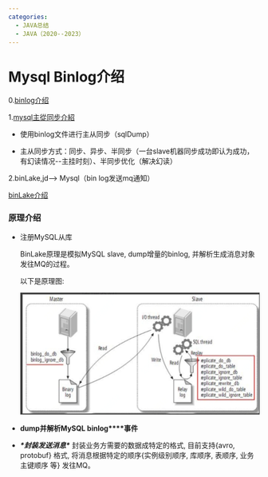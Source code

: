 ```yaml
---
categories:
  - JAVA总结
  - JAVA（2020--2023）
---
```

# Mysql Binlog介绍

0.[binlog介绍](https://baijiahao.baidu.com/s?id=1768973190518061520&wfr=spider&for=pc)

1.[mysql主從同步介紹](https://baijiahao.baidu.com/s?id=1741371045827915061&wfr=spider&for=pc)

* 使用binlog文件进行主从同步（sqlDump）

* 主从同步方式：同步、异步、半同步（一台slave机器同步成功即认为成功，有幻读情况--主挂时刻）、半同步优化（解决幻读）

2.binLake,jd--> Mysql（bin log发送mq通知）

[binLake介绍](https://cf.jd.com/pages/viewpage.action?pageId=213022010)

### 原理介绍

- 注册MySQL从库

  BinLake原理是模拟MySQL slave, dump增量的binlog, 并解析生成消息对象发往MQ的过程。

  以下是原理图:
  
  ![image-20230815163547197](https://raw.githubusercontent.com/ly1246621281/PicGo/main/img/image-20230815163547197.png)

- **dump****并解析****MySQL binlog****事件**
- ***\*封装发送消息\****
  封装业务方需要的数据成特定的格式, 目前支持{avro, protobuf} 格式, 将消息根据特定的顺序{实例级别顺序, 库顺序, 表顺序, 业务主键顺序 等} 发往MQ。